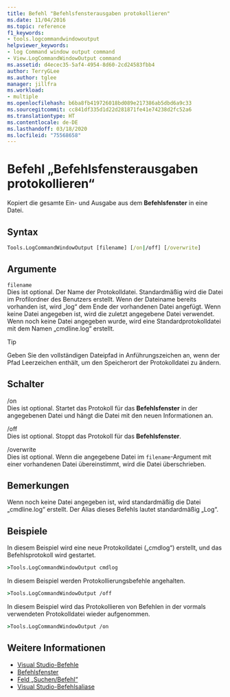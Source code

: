 ```yaml
---
title: Befehl "Befehlsfensterausgaben protokollieren"
ms.date: 11/04/2016
ms.topic: reference
f1_keywords:
- tools.logcommandwindowoutput
helpviewer_keywords:
- log Command window output command
- View.LogCommandWindowOutput command
ms.assetid: d4ecec35-5af4-4954-8d60-2cd24583fbb4
author: TerryGLee
ms.author: tglee
manager: jillfra
ms.workload:
- multiple
ms.openlocfilehash: b6ba8fb419726018bd089e217386ab5dbd6a9c33
ms.sourcegitcommit: cc841df335d1d22d281871fe41e74238d2fc52a6
ms.translationtype: HT
ms.contentlocale: de-DE
ms.lasthandoff: 03/18/2020
ms.locfileid: "75568658"
---
```

# <a name="log-command-window-output-command"></a>Befehl „Befehlsfensterausgaben protokollieren“

Kopiert die gesamte Ein- und Ausgabe aus dem **Befehlsfenster** in eine Datei.

## <a name="syntax"></a>Syntax

```cmd
Tools.LogCommandWindowOutput [filename] [/on|/off] [/overwrite]
```

## <a name="arguments"></a>Argumente

`filename`\
Dies ist optional. Der Name der Protokolldatei. Standardmäßig wird die Datei im Profilordner des Benutzers erstellt. Wenn der Dateiname bereits vorhanden ist, wird „log“ dem Ende der vorhandenen Datei angefügt. Wenn keine Datei angegeben ist, wird die zuletzt angegebene Datei verwendet. Wenn noch keine Datei angegeben wurde, wird eine Standardprotokolldatei mit dem Namen „cmdline.log“ erstellt.

> [!TIP]
> Geben Sie den vollständigen Dateipfad in Anführungszeichen an, wenn der Pfad Leerzeichen enthält, um den Speicherort der Protokolldatei zu ändern.

## <a name="switches"></a>Schalter

/on\
Dies ist optional. Startet das Protokoll für das **Befehlsfenster** in der angegebenen Datei und hängt die Datei mit den neuen Informationen an.

/off\
Dies ist optional. Stoppt das Protokoll für das **Befehlsfenster**.

/overwrite\
Dies ist optional. Wenn die angegebene Datei im `filename`-Argument mit einer vorhandenen Datei übereinstimmt, wird die Datei überschrieben.

## <a name="remarks"></a>Bemerkungen

Wenn noch keine Datei angegeben ist, wird standardmäßig die Datei „cmdline.log“ erstellt. Der Alias dieses Befehls lautet standardmäßig „Log“.

## <a name="examples"></a>Beispiele

In diesem Beispiel wird eine neue Protokolldatei („cmdlog“) erstellt, und das Befehlsprotokoll wird gestartet.

```cmd
>Tools.LogCommandWindowOutput cmdlog
```

In diesem Beispiel werden Protokollierungsbefehle angehalten.

```cmd
>Tools.LogCommandWindowOutput /off
```

In diesem Beispiel wird das Protokollieren von Befehlen in der vormals verwendeten Protokolldatei wieder aufgenommen.

```cmd
>Tools.LogCommandWindowOutput /on
```

## <a name="see-also"></a>Weitere Informationen

- [Visual Studio-Befehle](../../ide/reference/visual-studio-commands.md)
- [Befehlsfenster](../../ide/reference/command-window.md)
- [Feld „Suchen/Befehl“](../../ide/find-command-box.md)
- [Visual Studio-Befehlsaliase](../../ide/reference/visual-studio-command-aliases.md)
